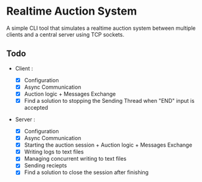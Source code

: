 # Realtime Auction System

A simple CLI tool that simulates a realtime auction system between multiple clients and a central server using TCP sockets.

## Todo

- Client :

  - [x] Configuration
  - [x] Async Communication
  - [x] Auction logic + Messages Exchange
  - [x] Find a solution to stopping the Sending Thread when "END" input is accepted

- Server :
  - [x] Configuration
  - [x] Async Communication
  - [x] Starting the auction session + Auction logic + Messages Exchange
  - [x] Writing logs to text files
  - [x] Managing concurrent writing to text files
  - [x] Sending reciepts
  - [x] Find a solution to close the session after finishing

